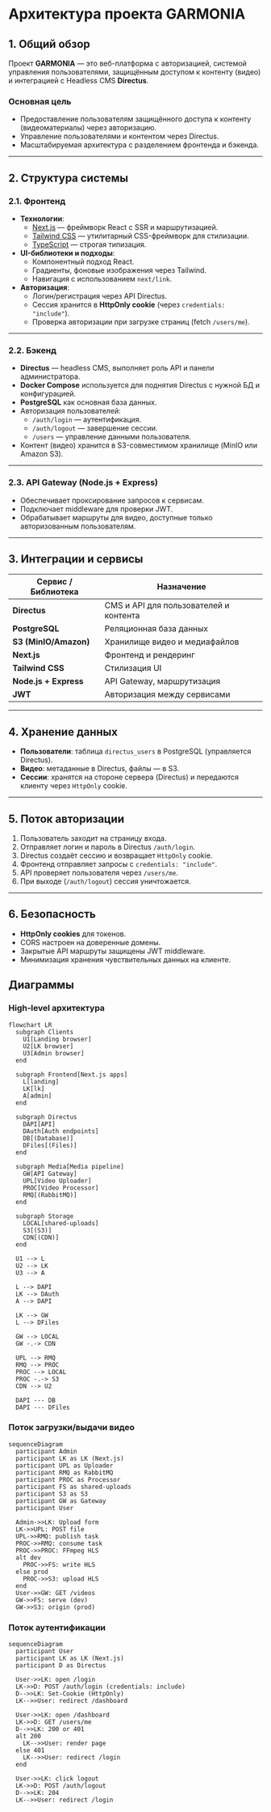 # Архитектура проекта GARMONIA

## 1. Общий обзор
Проект **GARMONIA** — это веб-платформа с авторизацией, системой управления пользователями, защищённым доступом к контенту (видео) и интеграцией с Headless CMS **Directus**.

### Основная цель
- Предоставление пользователям защищённого доступа к контенту (видеоматериалы) через авторизацию.
- Управление пользователями и контентом через Directus.
- Масштабируемая архитектура с разделением фронтенда и бэкенда.

---

## 2. Структура системы

### 2.1. Фронтенд
- **Технологии**:
    - [Next.js](https://nextjs.org/) — фреймворк React с SSR и маршрутизацией.
    - [Tailwind CSS](https://tailwindcss.com/) — утилитарный CSS-фреймворк для стилизации.
    - [TypeScript](https://www.typescriptlang.org/) — строгая типизация.
- **UI-библиотеки и подходы**:
    - Компонентный подход React.
    - Градиенты, фоновые изображения через Tailwind.
    - Навигация с использованием `next/link`.
- **Авторизация**:
    - Логин/регистрация через API Directus.
    - Сессия хранится в **HttpOnly cookie** (через `credentials: "include"`).
    - Проверка авторизации при загрузке страниц (fetch `/users/me`).

---

### 2.2. Бэкенд
- **Directus** — headless CMS, выполняет роль API и панели администратора.
- **Docker Compose** используется для поднятия Directus с нужной БД и конфигурацией.
- **PostgreSQL** как основная база данных.
- Авторизация пользователей:
    - `/auth/login` — аутентификация.
    - `/auth/logout` — завершение сессии.
    - `/users` — управление данными пользователя.
- Контент (видео) хранится в S3-совместимом хранилище (MinIO или Amazon S3).

---

### 2.3. API Gateway (Node.js + Express)
- Обеспечивает проксирование запросов к сервисам.
- Подключает middleware для проверки JWT.
- Обрабатывает маршруты для видео, доступные только авторизованным пользователям.

---

## 3. Интеграции и сервисы

| Сервис / Библиотека | Назначение |
|--------------------|------------|
| **Directus**       | CMS и API для пользователей и контента |
| **PostgreSQL**     | Реляционная база данных |
| **S3 (MinIO/Amazon)** | Хранилище видео и медиафайлов |
| **Next.js**        | Фронтенд и рендеринг |
| **Tailwind CSS**   | Стилизация UI |
| **Node.js + Express** | API Gateway, маршрутизация |
| **JWT**            | Авторизация между сервисами |

---

## 4. Хранение данных
- **Пользователи**: таблица `directus_users` в PostgreSQL (управляется Directus).
- **Видео**: метаданные в Directus, файлы — в S3.
- **Сессии**: хранятся на стороне сервера (Directus) и передаются клиенту через `HttpOnly` cookie.

---

## 5. Поток авторизации

1. Пользователь заходит на страницу входа.
2. Отправляет логин и пароль в Directus `/auth/login`.
3. Directus создаёт сессию и возвращает `HttpOnly` cookie.
4. Фронтенд отправляет запросы с `credentials: "include"`.
5. API проверяет пользователя через `/users/me`.
6. При выходе (`/auth/logout`) сессия уничтожается.

---

## 6. Безопасность
- **HttpOnly cookies** для токенов.
- CORS настроен на доверенные домены.
- Закрытые API маршруты защищены JWT middleware.
- Минимизация хранения чувствительных данных на клиенте.

## Диаграммы

### High‑level архитектура
```mermaid
flowchart LR
  subgraph Clients
    U1[Landing browser]
    U2[LK browser]
    U3[Admin browser]
  end

  subgraph Frontend[Next.js apps]
    L[landing]
    LK[lk]
    A[admin]
  end

  subgraph Directus
    DAPI[API]
    DAuth[Auth endpoints]
    DB[(Database)]
    DFiles[(Files)]
  end

  subgraph Media[Media pipeline]
    GW[API Gateway]
    UPL[Video Uploader]
    PROC[Video Processor]
    RMQ[(RabbitMQ)]
  end

  subgraph Storage
    LOCAL[shared-uploads]
    S3[(S3)]
    CDN[(CDN)]
  end

  U1 --> L
  U2 --> LK
  U3 --> A

  L --> DAPI
  LK --> DAuth
  A --> DAPI

  LK --> GW
  L --> DFiles

  GW --> LOCAL
  GW -.-> CDN

  UPL --> RMQ
  RMQ --> PROC
  PROC --> LOCAL
  PROC -.-> S3
  CDN --> U2

  DAPI --- DB
  DAPI --- DFiles
```

### Поток загрузки/выдачи видео
```mermaid
sequenceDiagram
  participant Admin
  participant LK as LK (Next.js)
  participant UPL as Uploader
  participant RMQ as RabbitMQ
  participant PROC as Processor
  participant FS as shared-uploads
  participant S3 as S3
  participant GW as Gateway
  participant User

  Admin->>LK: Upload form
  LK->>UPL: POST file
  UPL->>RMQ: publish task
  PROC->>RMQ: consume task
  PROC->>PROC: FFmpeg HLS
  alt dev
    PROC->>FS: write HLS
  else prod
    PROC->>S3: upload HLS
  end
  User->>GW: GET /videos
  GW->>FS: serve (dev)
  GW->>S3: origin (prod)
```

### Поток аутентификации
```mermaid
sequenceDiagram
  participant User
  participant LK as LK (Next.js)
  participant D as Directus

  User->>LK: open /login
  LK->>D: POST /auth/login (credentials: include)
  D-->>LK: Set-Cookie (HttpOnly)
  LK-->>User: redirect /dashboard

  User->>LK: open /dashboard
  LK->>D: GET /users/me
  D-->>LK: 200 or 401
  alt 200
    LK-->>User: render page
  else 401
    LK-->>User: redirect /login
  end

  User->>LK: click logout
  LK->>D: POST /auth/logout
  D-->>LK: 204
  LK-->>User: redirect /login
```
